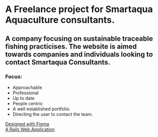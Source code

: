 <h1>A Freelance project for Smartaqua Aquaculture consultants.</h1>
<h2>A company focusing on sustainable traceable fishing practicises.
The website is aimed towards companies and individuals looking to contact Smartaqua Consultants.</h2>

<h3>Focus:</h3>
<ul> 
<li>Approachable</li>
<li>Professional</li>
<li>Up to date</li>
<li>People centric</li>
<li>A well established portfolio.</li>
<li>Directing the user to contact the team.</li>
</ul>

<a href="https://www.figma.com/file/BeCOVA9uNoD9LXvsoXHam8/Smart-Aqua?type=design&node-id=6-4&mode=design&t=S2WC12dbDRdw920R-0">Designed with Figma </a> 
<br>
<a href="">A Rails Web Application</a>
